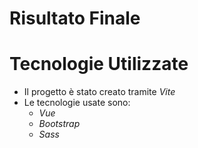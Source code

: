 # Risultato Finale

# Tecnologie Utilizzate
- Il progetto è stato creato tramite *Vite*
- Le tecnologie usate sono:
    - *Vue*
    - *Bootstrap*
    - *Sass*
